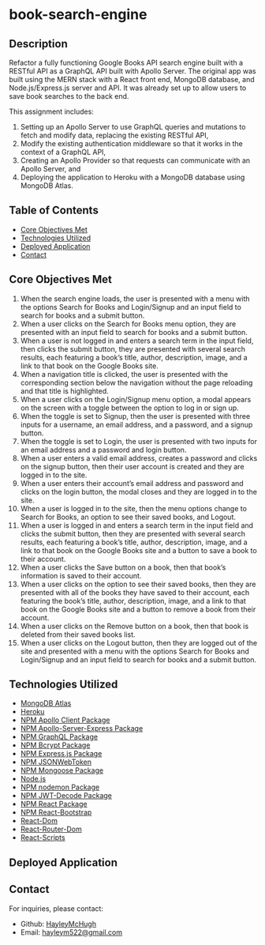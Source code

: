 # book-search-engine

## Description

Refactor a fully functioning Google Books API search engine built with a RESTful API as a GraphQL API built with Apollo Server. The original app was built using the MERN stack with a React front end, MongoDB database, and Node.js/Express.js server and API. It was already set up to allow users to save book searches to the back end.

This assignment includes:
1. Setting up an Apollo Server to use GraphQL queries and mutations to fetch and modify data, replacing the existing RESTful API,
2. Modify the existing authentication middleware so that it works in the context of a GraphQL API,
3. Creating an Apollo Provider so that requests can communicate with an Apollo Server, and
4. Deploying the application to Heroku with a MongoDB database using MongoDB Atlas.

## Table of Contents
- [Core Objectives Met](#Core)
- [Technologies Utilized](#Technologies) 
- [Deployed Application](#Deployed)
- [Contact](#Contact)

## Core Objectives Met

1. When the search engine loads, the user is presented with a menu with the options Search for Books and Login/Signup and an input field to search for books and a submit button.
2. When a user clicks on the Search for Books menu option, they are presented with an input field to search for books and a submit button. 
3. When a user is not logged in and enters a search term in the input field, then clicks the submit button, they are presented with several search results, each featuring a book’s title, author, description, image, and a link to that book on the Google Books site.
4. When a navigation title is clicked, the user is presented with the corresponding section below the navigation without the page reloading and that title is highlighted.
5. When a user clicks on the Login/Signup menu option, a modal appears on the screen with a toggle between the option to log in or sign up.
6. When the toggle is set to Signup, then the user is presented with three inputs for a username, an email address, and a password, and a signup button.
7. When the toggle is set to Login, the user is presented with two inputs for an email address and a password and login button.
8. When a user enters a valid email address, creates a password and clicks on the signup button, then their user account is created and they are logged in to the site.
9. When a user enters their account’s email address and password and clicks on the login button, the modal closes and they are logged in to the site.
10. When a user is logged in to the site, then the menu options change to Search for Books, an option to see their saved books, and Logout.
11. When a user is logged in and enters a search term in the input field and clicks the submit button, then they are presented with several search results, each featuring a book’s title, author, description, image, and a link to that book on the Google Books site and a button to save a book to their account.
12. When a user clicks the Save button on a book, then that book’s information is saved to their account.
13. When a user clicks on the option to see their saved books, then they are presented with all of the books they have saved to their account, each featuring the book’s title, author, description, image, and a link to that book on the Google Books site and a button to remove a book from their account.
14. When a user clicks on the Remove button on a book, then that book is deleted from their saved books list.
15. When a user clicks on the Logout button, then they are logged out of the site and presented with a menu with the options Search for Books and Login/Signup and an input field to search for books and a submit button.

## Technologies Utilized
- [MongoDB Atlas](https://www.mongodb.com/cloud/atlas)
- [Heroku](https://www.heroku.com)
- [NPM Apollo Client Package](https://www.npmjs.com/package/stripe)
- [NPM Apollo-Server-Express Package](https://www.npmjs.com/package/apollo-server-express)
- [NPM GraphQL Package](https://www.npmjs.com/package/graphql)
- [NPM Bcrypt Package](https://www.npmjs.com/package/bcrypt)
- [NPM Express.js Package](https://www.npmjs.com/package/express)
- [NPM JSONWebToken](https://www.npmjs.com/package/jsonwebtoken)
- [NPM Mongoose Package](https://www.npmjs.com/package/mongoose)
- [Node.js](https://nodejs.org/en/)
- [NPM nodemon Package](https://www.npmjs.com/package/nodemon)
- [NPM JWT-Decode Package](https://www.npmjs.com/package/jwt-decode)
- [NPM React Package](https://www.npmjs.com/package/react)
- [NPM React-Bootstrap](https://www.npmjs.com/package/react-bootstrap)
- [React-Dom](https://www.npmjs.com/package/react-dom)
- [React-Router-Dom](https://www.npmjs.com/package/react-router-dom)
- [React-Scripts](https://www.npmjs.com/package/react-scripts)

## Deployed Application



## Contact
For inquiries, please contact:

- Github: [HayleyMcHugh](https://github.com/HayleyMcHugh)
- Email: [hayleym522@gmail.com](mailto:hayleym522@gmail.com)